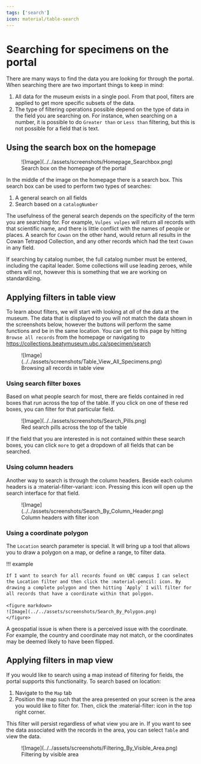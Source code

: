 ```yaml
---
tags: ['search']
icon: material/table-search
---
```


# Searching for specimens on the portal

There are many ways to find the data you are looking for through the portal. When searching there are two important things to keep in mind:

1. All data for the museum exists in a single pool. From that pool, filters are applied to get more specific subsets of the data.
2. The type of filtering operations possible depend on the type of data in the field you are searching on. For instance, when searching on a number, it is possible to do `Greater than` or `Less than` filtering, but this is not possible for a field that is text.

## Using the search box on the homepage

<figure markdown>
  ![Image](../../assets/screenshots/Homepage_Searchbox.png)
  <figcaption>Search box on the homepage of the portal</figcaption>
</figure>

In the middle of the image on the homepage there is a search box. This search box can be used to perform two types of searches:

1. A general search on all fields
2. Search based on a `catalogNumber`

The usefulness of the general search depends on the specificity of the term you are searching for. For example, `Vulpes vulpes` will return all records with that scientific name, and there is little conflict with the names of people or places. A search for `Cowan` on the other hand, would return all results in the Cowan Tetrapod Collection, and any other records which had the text `Cowan` in any field.

If searching by catalog number, the full catalog number must be entered, including the capital leader. Some collections will use leading zeroes, while others will not, however this is something that we are working on standardizing.

## Applying filters in table view

To learn about filters, we will start with looking at _all_ of the data at the museum. The data that is displayed to you will not match the data shown in the screenshots below, however the buttons will perform the same functions and be in the same location. You can get to this page by hitting `Browse all records` from the homepage or navigating to <https://collections.beatymuseum.ubc.ca/specimen/search>

<figure markdown>
  ![Image](../../assets/screenshots/Table_View_All_Specimens.png)
  <figcaption>Browsing all records in table view</figcaption>
</figure>

### Using search filter boxes

Based on what people search for most, there are fields contained in red boxes that run across the top of the table. If you click on one of these red boxes, you can filter for that particular field. 

<figure markdown>
  ![Image](../../assets/screenshots/Search_Pills.png)
  <figcaption>Red search pills across the top of the table</figcaption>
</figure>

If the field that you are interested in is not contained within these search boxes, you can click `more` to get a dropdown of all fields that can be searched.

### Using column headers

Another way to search is through the column headers. Beside each column headers is a :material-filter-variant: icon. Pressing this icon will open up the search interface for that field.

<figure markdown>
  ![Image](../../assets/screenshots/Search_By_Column_Header.png)
  <figcaption>Column headers with filter icon</figcaption>
</figure>

### Using a coordinate polygon

The `Location` search parameter is special. It will bring up a tool that allows you to draw a polygon on a map, or define a range, to filter data.

!!! example

    If I want to search for all records found on UBC campus I can select the Location filter and then click the :material-pencil: icon. By drawing a complete polygon and then hitting `Apply` I will filter for all records that have a coordinate within that polygon.
    
    <figure markdown>
    ![Image](../../assets/screenshots/Search_By_Polygon.png)
    </figure>

A geospatial issue is when there is a perceived issue with the coordinate. For example, the country and coordinate may not match, or the coordinates may be deemed likely to have been flipped.


## Applying filters in map view

If you would like to search using a map instead of filtering for fields, the portal supports this functionality. To search based on location:

1. Navigate to the `Map` tab
2. Position the map such that the area presented on your screen is the area you would like to filter for. Then, click the :material-filter: icon in the top right corner.

This filter will persist regardless of what view you are in. If you want to see the data associated with the records in the area, you can select `Table` and view the data.

<figure markdown>
  ![Image](../../assets/screenshots/Filtering_By_Visible_Area.png)
  <figcaption>Filtering by visible area</figcaption>
</figure>

